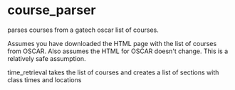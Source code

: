 course_parser
=============

parses courses from a gatech oscar list of courses. 

Assumes you have downloaded the HTML page with the list of courses from OSCAR.
Also assumes the HTML for OSCAR doesn't change. This is a relatively safe assumption.

time_retrieval takes the list of courses and creates a list of sections with class times and locations